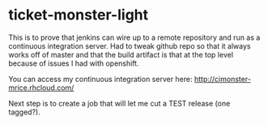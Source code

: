 ticket-monster-light
============

This is to prove that jenkins can wire up to a remote repository and run as a continuous integration server. Had to tweak github repo so that it always works off of master and that the build artifact is that at the top level because of issues I had with openshift.

You can access my continuous integration server here: http://cimonster-mrice.rhcloud.com/

Next step is to create a job that will let me cut a TEST release (one tagged?).


